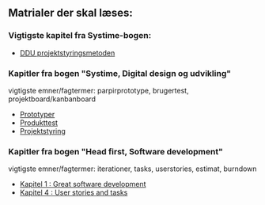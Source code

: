 <h2>Matrialer der skal læses:</h2>

### Vigtigste kapitel fra Systime-bogen:
- [DDU projektstyringsmetoden](https://ddu.systime.dk/?id=271)    
### Kapitler fra bogen "Systime, Digital design og udvikling" 
vigtigste emner/fagtermer: parpirprototype, brugertest, projektboard/kanbanboard 
- [Prototyper](https://ddu.systime.dk/?id=238)
- [Produkttest](https://ddu.systime.dk/?id=142)
- [Projektstyring](https://ddu.systime.dk/?id=190)
### Kapitler fra bogen "Head first, Software development"
vigtigste emner/fagtermer: iterationer, tasks, userstories, estimat, burndown
- [Kapitel 1 : Great software development](HFSD_Chp1.pdf)
- [Kapitel 4 : User stories and tasks](HFSD_Chp4.pdf)
